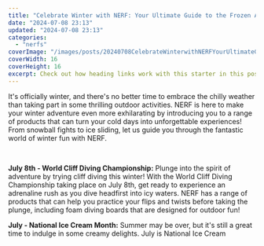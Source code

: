 ```yaml
---
title: "Celebrate Winter with NERF: Your Ultimate Guide to the Frozen Adventure"
date: "2024-07-08 23:13"
updated: "2024-07-08 23:13"
categories:
  - "nerfs"
coverImage: "/images/posts/20240708CelebrateWinterwithNERFYourUltimateGuidetotheFrozenAdventure_1.jpg"
coverWidth: 16
coverHeight: 16
excerpt: Check out how heading links work with this starter in this post.
---
```


<script>
  import { base } from '$app/paths';
</script>


It's officially winter, and there's no better time to embrace the chilly weather than taking part in some thrilling outdoor activities. NERF is here to make your winter adventure even more exhilarating by introducing you to a range of products that can turn your cold days into unforgettable experiences! From snowball fights to ice sliding, let us guide you through the fantastic world of winter fun with NERF.


<img class="inline object-contain w-full my-4" src="{base}/images/posts/20240708CelebrateWinterwithNERFYourUltimateGuidetotheFrozenAdventure_2.jpg" alt="" style="aspect-ratio: 16 / 16;" width="16" height="16">

**July 8th - World Cliff Diving Championship:**
Plunge into the spirit of adventure by trying cliff diving this winter! With the World Cliff Diving Championship taking place on July 8th, get ready to experience an adrenaline rush as you dive headfirst into icy waters. NERF has a range of products that can help you practice your flips and twists before taking the plunge, including foam diving boards that are designed for outdoor fun!

**July - National Ice Cream Month:**
Summer may be over, but it's still a great time to indulge in some creamy delights. July is National Ice Cream